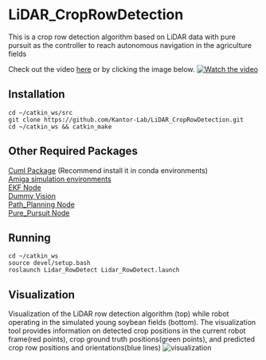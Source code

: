 # LiDAR_CropRowDetection
This is a crop row detection algorithm based on LiDAR data with pure pursuit as the controller to reach autonomous navigation in the agriculture fields

Check out the video [here](https://youtu.be/FYJuxgDMiHE) or by clicking the image below.
[![Watch the video](https://img.youtube.com/vi/FYJuxgDMiHE/0.jpg)](https://youtu.be/FYJuxgDMiHE)


## Installation
```
cd ~/catkin_ws/src
git clone https://github.com/Kantor-Lab/LiDAR_CropRowDetection.git
cd ~/catkin_ws && catkin_make
```
## Other Required Packages
[Cuml Package](https://docs.rapids.ai/install)  (Recommend install it in conda environments)  
[Amiga simulation environments](https://github.com/Kantor-Lab/Amiga_Simulation-Environments.git)  
[EKF Node](https://github.com/Ruiji-Liu/CMU_EKF_Node)  
[Dummy Vision](https://github.com/Ruiji-Liu/CMU_Dummy_Vision)  
[Path_Planning Node](https://github.com/Ruiji-Liu/CMU_Path_Planning_Node)  
[Pure_Pursuit Node](https://github.com/Ruiji-Liu/CMU_Pure_Pursuit)  
## Running
```
cd ~/catkin_ws
source devel/setup.bash
roslaunch Lidar_RowDetect Lidar_RowDetect.launch
```
## Visualization

Visualization of the LiDAR row detection algorithm (top) while robot operating in the simulated young soybean fields (bottom). The visualization tool provides
information on detected crop positions in the current robot frame(red points), crop ground truth positions(green points), and predicted crop row positions and orientations(blue lines)
![visualization](https://github.com/Kantor-Lab/LiDAR_CropRowDetection/assets/78890103/5b16d715-b282-44e9-83a9-f7a187468eab)

